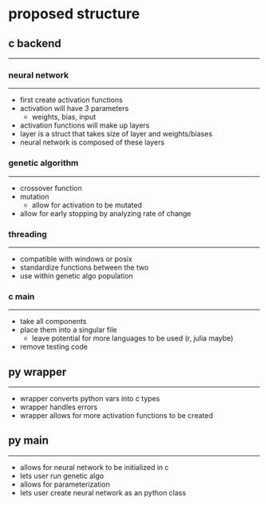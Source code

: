 # proposed structure

## c backend

- - -

### neural network

- - -

- first create activation functions
- activation will have 3 parameters
  - weights, bias, input
- activation functions will make up layers
- layer is a struct that takes size of layer and weights/biases
- neural network is composed of these layers

### genetic algorithm

- - -

- crossover function
- mutation
  - allow for activation to be mutated
- allow for early stopping by analyzing rate of change

### threading

- - -

- compatible with windows or posix
- standardize functions between the two
- use within genetic algo population

### c main

- - -

- take all components
- place them into a singular file
  - leave potential for more languages to be used (r, julia maybe)
- remove testing code

## py wrapper

- - -

- wrapper converts python vars into c types
- wrapper handles errors
- wrapper allows for more activation functions to be created

## py main

- - -

- allows for neural network to be initialized in c
- lets user run genetic algo
- allows for parameterization
- lets user create neural network as an python class
